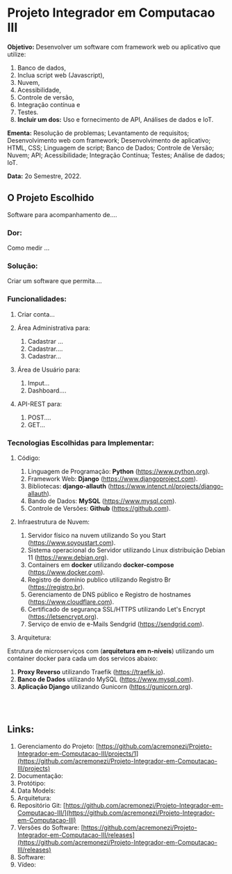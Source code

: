 # Projeto Integrador em Computacao III

<b>Objetivo:</b> Desenvolver um software com framework web ou aplicativo que utilize:
1. Banco de dados,
2. Inclua script web (Javascript),
3. Nuvem,
4. Acessibilidade,
5. Controle de versão,
6. Integração contínua e
7. Testes.<br>
8. <b>Incluir um dos:</b> Uso e fornecimento de API, Análises de dados e IoT.

<b>Ementa:</b> Resolução de problemas; Levantamento de requisitos; Desenvolvimento web
com framework; Desenvolvimento de aplicativo; HTML, CSS; Linguagem de script; Banco
de Dados; Controle de Versão; Nuvem; API; Acessibilidade; Integração Contínua; Testes;
Análise de dados; IoT.

<b>Data:</b> 2o Semestre, 2022.

## O Projeto Escolhido
Software para acompanhamento de....

### Dor:
Como medir ...

### Solução:
Criar um software que permita....

### Funcionalidades:
1. Criar conta...
2. Área Administrativa para:
   1. Cadastrar ...
   2. Cadastrar....
   3. Cadastrar...

3. Área de Usuário para:
   1. Imput...
   2. Dashboard....

4. API-REST para:
   1. POST....
   2. GET...
   
### Tecnologias Escolhidas para Implementar:
1. Código:
   1. Linguagem de Programação: **Python** (https://www.python.org).
   2. Framework Web: **Django** (https://www.djangoproject.com).
   3. Bibliotecas: **django-allauth** (https://www.intenct.nl/projects/django-allauth).
   4. Bando de Dados: **MySQL** (https://www.mysql.com).
   5. Controle de Versões: **Github** (https://github.com).

6. Infraestrutura de Nuvem:
   1. Servidor físico na nuvem utilizando So you Start (https://www.soyoustart.com).
   2. Sistema operacional do Servidor utilizando Linux distribuição Debian 11 (https://www.debian.org).
   3. Containers em **docker** utilizando **docker-compose** (https://www.docker.com).
   4. Registro de domínio publico utilizando Registro Br (https://registro.br).
   5. Gerenciamento de DNS público e Registro de hostnames (https://www.cloudflare.com).
   6. Certificado de segurança SSL/HTTPS utilizando Let's Encrypt (https://letsencrypt.org).
   7. Serviço de envio de e-Mails Sendgrid (https://sendgrid.com).

7. Arquitetura:

Estrutura de microserviços com (**arquitetura em n-níveis**) utilizando um container docker para cada um dos servicos abaixo:
   1. **Proxy Reverso** utilizando Traefik (https://traefik.io).
   2. **Banco de Dados** utilizando MySQL (https://www.mysql.com).
   3. **Aplicação Django** utilizando Gunicorn (https://gunicorn.org).

<br>
<br>

## Links:
1. Gerenciamento do Projeto: [https://github.com/acremonezi/Projeto-Integrador-em-Computacao-III/projects/1](https://github.com/acremonezi/Projeto-Integrador-em-Computacao-III/projects)
2. Documentação: 
3. Protótipo: 
4. Data Models: 
5. Arquitetura: 
6. Repositório Git: [https://github.com/acremonezi/Projeto-Integrador-em-Computacao-III/](https://github.com/acremonezi/Projeto-Integrador-em-Computacao-III)
7. Versões do Software: [https://github.com/acremonezi/Projeto-Integrador-em-Computacao-III/releases](https://github.com/acremonezi/Projeto-Integrador-em-Computacao-III/releases)
8. Software: 
9. Vídeo:
